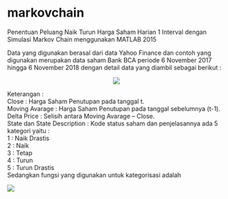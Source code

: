 # markovchain
Penentuan Peluang Naik Turun Harga Saham Harian 1 Interval dengan Simulasi Markov Chain menggunakan MATLAB 2015

Data yang digunakan berasal dari data Yahoo Finance dan contoh yang digunakan merupakan data saham Bank BCA periode 6 November 2017 hingga 6 November 2018 dengan detail data yang diambil sebagai berikut :<br>
<p align="center">
  <img src="https://github.com/ayunimatulf/markovchain/blob/master/data_saham.PNG">
</p>
Keterangan :<br>
	Close : Harga Saham Penutupan pada tanggal t.<br>
	Moving Avarage : Harga Saham Penutupan pada tanggal sebelumnya (t-1).<br>
	Delta Price : Selisih antara Moving Avarage – Close. <br>
	State dan State Description : Kode status saham dan penjelasannya ada 5 kategori yaitu :<br>
	1 : Naik Drastis <br>
	2 : Naik <br>
	3 : Tetap <br>
	4 : Turun <br>
	5 : Turun Drastis <br>
Sedangkan fungsi yang digunakan untuk kategorisasi adalah 
<p align="left">
  <img src="https://github.com/ayunimatulf/markovchain/blob/master/function.PNG">
</p><br>

